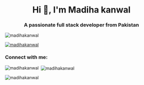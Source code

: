 <h1 align="center">Hi 👋, I'm Madiha kanwal</h1>
<h3 align="center">A passionate full stack developer from Pakistan</h3>

<p align="left"> <img src="https://komarev.com/ghpvc/?username=madihakanwal&label=Profile%20views&color=0e75b6&style=flat" alt="madihakanwal" /> </p>

<p align="left"> <a href="https://github.com/ryo-ma/github-profile-trophy"><img src="https://github-profile-trophy.vercel.app/?username=madihakanwal" alt="madihakanwal" /></a> </p>

<h3 align="left">Connect with me:</h3>
<p align="left">
</p>

<p><img align="left" src="https://github-readme-stats.vercel.app/api/top-langs?username=madihakanwal&show_icons=true&locale=en&layout=compact" alt="madihakanwal" /></p>

<p>&nbsp;<img align="center" src="https://github-readme-stats.vercel.app/api?username=madihakanwal&show_icons=true&locale=en" alt="madihakanwal" /></p>

<p><img align="center" src="https://github-readme-streak-stats.herokuapp.com/?user=madihakanwal&" alt="madihakanwal" /></p>
